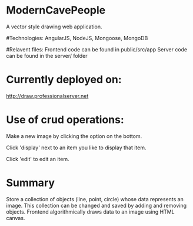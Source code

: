 # ModernCavePeople
A vector style drawing web application.

#Technologies:
AngularJS, NodeJS, Mongoose, MongoDB

#Relavent files:
Frontend code can be found in public/src/app
Server code can be found in the server/ folder

# Currently deployed on:
http://draw.professionalserver.net

# Use of crud operations:

Make a new image by clicking the option on the bottom.

Click 'display' next to an item you like to display that item.

Click 'edit' to edit an item.

#  Summary

Store a collection of objects (line, point, circle) whose data represents an image.
This collection can be changed and saved by adding and removing objects.
Frontend algorithmically draws data to an image using HTML canvas.

